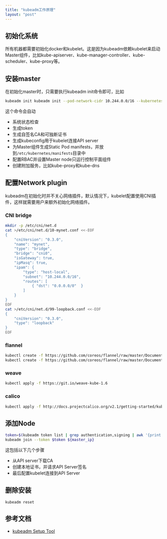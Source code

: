```yaml
---
title: "kubeadm工作原理"
layout: "post"
---
```


## 初始化系统

所有机器都需要初始化docker和kubelet。这是因为kubeadm依赖kubelet来启动Master组件，比如kube-apiserver、kube-manager-controller、kube-scheduler、kube-proxy等。

## 安装master

在初始化master时，只需要执行kubeadm init命令即可，比如

```sh
kubeadm init kubeadm init --pod-network-cidr 10.244.0.0/16 --kubernetes-version latest
```

这个命令会自动

- 系统状态检查
- 生成token
- 生成自签名CA和可独断证书
- 生成kubeconfig用于kubelet连接API server
- 为Master组件生成Static Pod manifests，并放到`/etc/kubernetes/manifests`目录中
- 配置RBAC并设置Master node只运行控制平面组件
- 创建附加服务，比如kube-proxy和kube-dns


## 配置Network plugin

kubeadm在初始化时并不关心网络插件，默认情况下，kubelet配置使用CNI插件，这样就需要用户来额外初始化网络插件。

### CNI bridge

```sh
mkdir -p /etc/cni/net.d
cat >/etc/cni/net.d/10-mynet.conf <<-EOF
{
    "cniVersion": "0.3.0",
    "name": "mynet",
    "type": "bridge",
    "bridge": "cni0",
    "isGateway": true,
    "ipMasq": true,
    "ipam": {
        "type": "host-local",
        "subnet": "10.244.0.0/16",
        "routes": [
            { "dst": "0.0.0.0/0"  }
        ]
    }
}
EOF
cat >/etc/cni/net.d/99-loopback.conf <<-EOF
{
    "cniVersion": "0.3.0",
    "type": "loopback"
}
EOF
```

### flannel

```sh
kubectl create -f https://github.com/coreos/flannel/raw/master/Documentation/kube-flannel-rbac.yml
kubectl create -f https://github.com/coreos/flannel/raw/master/Documentation/kube-flannel.yml
```

### weave

```sh
kubectl apply -f https://git.io/weave-kube-1.6
```

### calico

```sh
kubectl apply -f http://docs.projectcalico.org/v2.1/getting-started/kubernetes/installation/hosted/kubeadm/1.6/calico.yaml
```

## 添加Node

```sh
token=$(kubeadm token list | grep authentication,signing | awk '{print $1}')
kubeadm join --token $token ${master_ip}
```

这包括以下几个步骤

- 从API server下载CA
- 创建本地证书，并请求API Server签名
- 最后配置kubelet连接到API Server

## 删除安装

```
kubeadm reset
```

## 参考文档

- [kubeadm Setup Tool](https://kubernetes.io/docs/admin/kubeadm/)

